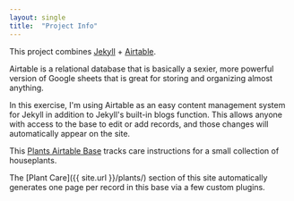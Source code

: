 ```yaml
---
layout: single
title:  "Project Info"
---
```


This project combines [Jekyll](https://jekyllrb.com/) + [Airtable](https://airtable.com/).

Airtable is a relational database that is basically a sexier, more powerful version of Google sheets that is great for storing and organizing almost anything.

In this exercise, I'm using Airtable as an easy content management system for Jekyll in addition to Jekyll's built-in blogs function. This allows anyone with access to the base to edit or add records, and those changes will automatically appear on the site.

This [Plants Airtable Base](https://airtable.com/shrkyrmwA7q05dfqp) tracks care instructions for a small collection of houseplants.

The [Plant Care]({{ site.url }}/plants/) section of this site automatically generates one page per record in this base via a few custom plugins.

